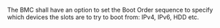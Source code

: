 The BMC shall have an option to set the Boot Order sequence to specify which
devices the slots are to try to boot from: IPv4, IPv6, HDD etc.
